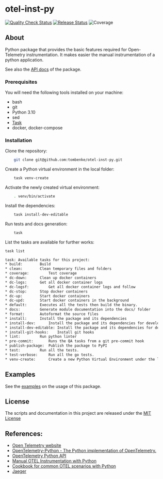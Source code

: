 otel-inst-py
============

[![Quality Check Status](https://github.com/tombenke/otel-inst-py/workflows/Quality%20Check/badge.svg)](https://github.com/tombenke/otel-inst-py)
[![Release Status](https://github.com/tombenke/otel-inst-py/workflows/Release/badge.svg)](https://github.com/tombenke/otel-inst-py)
![Coverage](./coverage.svg)

## About

Python package that provides the basic features required for Open-Telemetry instrumentation.
It makes easier the manual instrumentation of a python application.

See also the [API docs](https://tombenke.github.io/otel-inst-py/) of the package.

### Prerequisites

You will need the following tools installed on your machine:
- bash
- git
- Python 3.10
- sed
- [Task](https://taskfile.dev/)
- docker, docker-compose

### Installation

Clone the repository:

```bash
    git clone git@github.com:tombenke/otel-inst-py.git
```

Create a Python virtual environment in the local folder:

```bash
    task venv-create
```

Activate the newly created virtual environment:

```bash
    . venv/bin/activate
```

Install the dependencies:

```bash
    task install-dev-editable
```

Run tests and docs generation:

```bash
    task
```

List the tasks are available for further works:

```bash
task list

task: Available tasks for this project:
* build: 		Build
* clean: 		Clean temporary files and folders
* coverage: 		Test coverage
* dc-down: 		Clean up docker containers
* dc-logs: 		Get all docker container logs
* dc-logsf: 		Get all docker container logs and follow
* dc-stop: 		Stop docker containers
* dc-up: 		Start docker containers
* dc-upd: 		Start docker containers in the background
* default: 		Executes all the tests then build the binary.
* docs: 		Generate module documentation into the docs/ folder
* format: 		Autoformat the source files
* install: 		Install the package and its dependencies
* install-dev: 		Install the package and its dependencies for development
* install-dev-editable: Install the package and its dependencies for development with editablility
* install-git-hooks: 	Install git hooks
* lint: 		Run python linter
* pre-commit: 		Runs the QA tasks from a git pre-commit hook
* publish-package: 	Publish the package to PyPI
* test: 		Run all the tests.
* test-verbose: 	Run all the go tests.
* venv-create: 		Create a new Python Virtual Environment under the local folder
```

## Examples

See the [examples](examples/) on the usage of this package.

## License
The scripts and documentation in this project are released under the [MIT License](LICENSE)

## References:
- [Open Telemetry website](https://opentelemetry.io/)
- [OpenTelemetry-Python - The Python implementation of OpenTelemetry.](https://opentelemetry-python.readthedocs.io/en/stable/index.html)
- [OpenTelemetry Python API](https://opentelemetry-python.readthedocs.io/en/latest/api/index.html)
- [Manual OTEL Instrumentation with Python](https://opentelemetry.io/docs/instrumentation/python/manual/)
- [Cookbook for common OTEL scenarios with Python](https://opentelemetry.io/docs/instrumentation/python/cookbook/)
- [Jaeger](https://www.jaegertracing.io/)
